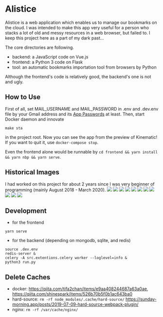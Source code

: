 # Alistice
Alistice is a web application which enables us to manage our bookmarks on the cloud. I was intended to make this app very useful for a person who stacks a lot of old and messy resources in a web browser, but failed to. I keep this project here as a part of my dark past...

The core directories are following.
- backend: a JavaScript code on Vue.js
- frontend: a Python 3 code on Flask
- tool: an automatic bookmarks importation tool from browsers by Python

Although the frontend's code is relatively good, the backend's one is not and ugly.

## How to Use
First of all, set MAIL_USERNAME and MAIL_PASSWORD in .env and .dev.env file by your Gmail address and its [App Passwords](https://support.google.com/accounts/answer/185833?hl=en) at least.
Then, start Docker daemon and innovate
```
make sta
```
in the project root.
Now you can see the app from the preview of Kinematic!
If you want to quit it, use `docker-compose stop`.


Even the frontend alone would be runnable by `cd frontend && yarn install && yarn nbp && yarn serve`.

## Historical Images
I had worked on this project for about 2 years since I was very beginner of programming (mainly August 2018 - March 2020).
![](img/img1.png)
![](img/img2.png)
![](img/img3.png)
![](img/img4.png)
![](img/img5.png)
![](img/img6.png)
![](img/img7.png)
![](img/img8.png)
![](img/img9.png)
![](img/img10.png)
![](img/img11.png)

## Development
- for the frontend
```
yarn serve
```
- for the backend (depending on mongodb, sqlite, and redis)
```
source .dev.env 
redis-server &
celery -A src.extentions.celery worker --loglevel=info &
python3 run.py
```

## Delete Caches
- docker:
  https://qiita.com/tifa2chan/items/e9aa408244687a63a0ae, https://qiita.com/shinespark/items/526b70b5f0b1ac643ba0
- hard-source: `rm -rf node_modules/.cache/hard-source/`
  https://sunday-morning.app/posts/2019-07-09-hard-source-webpack-plugin/
- nginx: `rm -rf /var/cache/nginx/`

